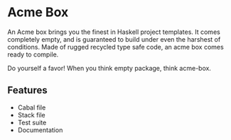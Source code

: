 # Acme Box

An Acme box brings you the finest in Haskell project templates. It comes
completely empty, and is guaranteed to build under even the harshest of conditions.
Made of rugged recycled type safe code, an acme box comes ready to compile.

Do yourself a favor! When you think empty package, think acme-box.

## Features
- Cabal file
- Stack file
- Test suite
- Documentation
